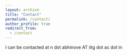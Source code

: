 ```yaml
---
layout: archive
title: "Contact"
permalink: /contact/
author_profile: true
redirect_from:
  - /contact
---
```


I can be contacted at n dot abhinove AT iitg dot ac dot in